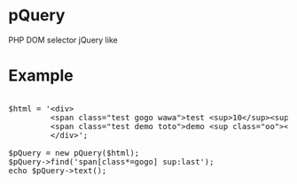 pQuery
======

PHP DOM selector jQuery like

Example
======

<pre>

$html = '&lt;div&gt;
         &lt;span class=&quot;test gogo wawa&quot;&gt;test &lt;sup&gt;10&lt;/sup&gt;&lt;sup&gt;&lt;strong&gt;11&lt;/strong&gt;&lt;/sup&gt;&lt;sup&gt;12&lt;/sup&gt;&lt;/span&gt;
         &lt;span class=&quot;test demo toto&quot;&gt;demo &lt;sup class=&quot;oo&quot;&gt;&lt;strong&gt;15&lt;/strong&gt;&lt;/sup&gt;&lt;/span&gt;
         &lt;/div&gt;';

$pQuery = new pQuery($html);
$pQuery->find('span[class*=gogo] sup:last');
echo $pQuery->text();

</pre>